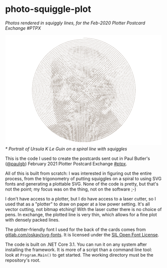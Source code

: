 # photo-squiggle-plot
_Photos rendered in squiggly lines, for the Feb-2020 Plotter Postcard Exchange #PTPX_

![Portrait  of Ursula K Le Guin on a spiral line with squiggles](output/leguin-spiral.svg)
_* Portrait  of Ursula K Le Guin on a spiral line with squiggles_

This is the code I used to create the postcards sent out in Paul Butler's ([@paulgb](https://twitter.com/paulgb)) February 2021 Plotter Postcard Exchange [#ptpx](https://twitter.com/search?q=%23ptpx).

All of this is built from scratch: I was interested in figuring out the entire process, from the trigonometry of putting squiggles on a spiral to using SVG fonts and generating a plottable SVG. None of the code is pretty, but that's not the point; my focus was on the thing, not on the software ;-)

I don't have access to a plotter, but I do have access to a laser cutter, so I used that as a "plotter" to draw on paper at a low power setting. It's all vector cutting, not bitmap etching! With the laser cutter there is no choice of pens. In exchange, the plotted line is very thin, which allows for a fine plot with densely packed lines.

The plotter-friendly font I used for the back of the cards comes from [gitlab.com/oskay/svg-fonts](https://gitlab.com/oskay/svg-fonts). It is licensed under the [SIL Open Font License](https://scripts.sil.org/cms/scripts/page.php?site_id=nrsi&id=OFL).

The code is built on .NET Core 3.1. You can run it on any system after installing the framework. It is more of a script than a command line tool: look at `Program.Main()` to get started. The working directory must be the repository's root.
